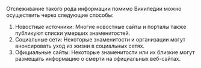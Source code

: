 Отслеживание такого рода информации помимо Википедии можно осуществить через следующие способы:
1. Новостные источники: Многие новостные сайты и порталы также публикуют списки умерших знаменитостей.
2. Социальные сети: Некоторые знаменитости и организации могут анонсировать уход из жизни в социальных сетях.
3. Официальные сайты: Некоторые знаменитости или их близкие могут размещать информацию о смерти на официальных веб-сайтах.
